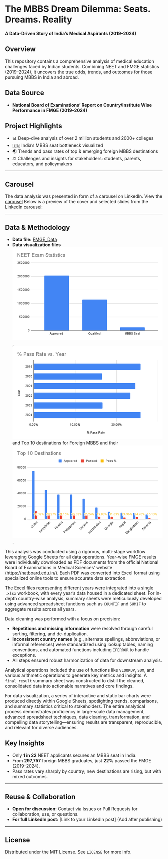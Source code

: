 # The MBBS Dream Dilemma: Seats. Dreams. Reality

**A Data-Driven Story of India’s Medical Aspirants (2019–2024)**

## Overview

This repository contains a comprehensive analysis of medical education challenges faced by Indian students. Combining NEET and FMGE statistics (2019–2024), it uncovers the true odds, trends, and outcomes for those pursuing MBBS in India and abroad.

## Data Source

- **National Board of Examinations’ Report on Country/Institute Wise Performance in FMGE (2019–2024)**

## Project Highlights

- 📊 Deep-dive analysis of over 2 million students and 2000+ colleges
- 🇮🇳 India’s MBBS seat bottleneck visualized
- 🌏 Trends and pass rates of top & emerging foreign MBBS destinations
- ⚖️ Challenges and insights for stakeholders: students, parents, educators, and policymakers

---

## Carousel
The data analysis was presented in form of a carousel on LinkedIn. View the [carousel](linkedin-carousel.pdf)
Below is a preview of the cover and selected slides from the LinkedIn carousel:


---


## Data & Methodology

- **Data file:** [FMGE_Data](FMGE_Data_Analysis.xlsx)
- **Data visualization files** ![NEET Exam Statistics](NEET-statistics.png), ![FMGE Exam's Passing Rate per Year](pass-rate.png) and Top 10 destinations for Foreign MBBS and their ![passing rate](top-Destinations.png).

This analysis was conducted using a rigorous, multi-stage workflow leveraging Google Sheets for all data operations. Year-wise FMGE results were individually downloaded as PDF documents from the official National Board of Examinations in Medical Sciences’ website (https://natboard.edu.in/). Each PDF was converted into Excel format using specialized online tools to ensure accurate data extraction.

The Excel files representing different years were integrated into a single `.xlsx` workbook, with every year’s data housed in a dedicated sheet. For in-depth country-wise analysis, summary sheets were meticulously developed using advanced spreadsheet functions such as `COUNTIF` and `SUMIF` to aggregate results across all years.

Data cleaning was performed with a focus on precision:
- **Repetitions and missing information** were resolved through careful sorting, filtering, and de-duplication.
- **Inconsistent country names** (e.g., alternate spellings, abbreviations, or informal references) were standardized using lookup tables, naming conventions, and automated functions including `IFERROR` to handle exceptions.
- All steps ensured robust harmonization of data for downstream analysis.

Analytical operations included the use of functions like `VLOOKUP`, `SUM`, and various arithmetic operations to generate key metrics and insights. A `final_result` summary sheet was constructed to distill the cleaned, consolidated data into actionable narratives and core findings.

For data visualization, a series of interactive and static bar charts were produced directly within Google Sheets, spotlighting trends, comparisons, and summary statistics critical to stakeholders. The entire analytical process demonstrates proficiency in large-scale data management, advanced spreadsheet techniques, data cleaning, transformation, and compelling data storytelling—ensuring results are transparent, reproducible, and relevant for diverse audiences.


## Key Insights

- Only **1 in 22** NEET applicants secures an MBBS seat in India.
- From **297,757** foreign MBBS graduates, just **22%** passed the FMGE (2019–2024).
- Pass rates vary sharply by country; new destinations are rising, but with mixed outcomes.

---

## Reuse & Collaboration

- **Open for discussion:** Contact via Issues or Pull Requests for collaboration, use, or questions.
- **For full LinkedIn post:** [Link to your LinkedIn post] (Add after publishing)

---

## License

Distributed under the MIT License. See `LICENSE` for more info.
